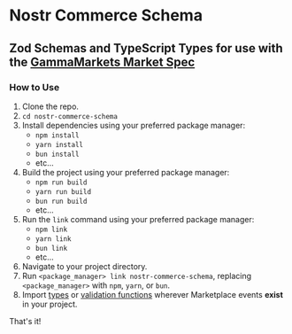 # Nostr Commerce Schema

## Zod Schemas and TypeScript Types for use with the [GammaMarkets Market Spec](https://github.com/GammaMarkets/market-spec)

### How to Use

1. Clone the repo.
2. `cd nostr-commerce-schema`
3. Install dependencies using your preferred package manager:
   - `npm install`
   - `yarn install`
   - `bun install`
   - etc...
4. Build the project using your preferred package manager:
   - `npm run build`
   - `yarn run build`
   - `bun run build`
   - etc...
5. Run the `link` command using your preferred package manager:
   - `npm link`
   - `yarn link`
   - `bun link`
   - etc...
6. Navigate to your project directory.
7. Run `<package_manager> link nostr-commerce-schema`, replacing `<package_manager>` with `npm`, `yarn`, or `bun`.
8. Import
   [types](https://github.com/Conduit-BTC/nostr-commerce-schema/blob/main/src/schemas/index.ts#L14-L23)
   or
   [validation functions](https://github.com/Conduit-BTC/nostr-commerce-schema/blob/main/src/schemas/index.ts#L26-L64)
   wherever Marketplace events **exist** in your project.

That's it!
